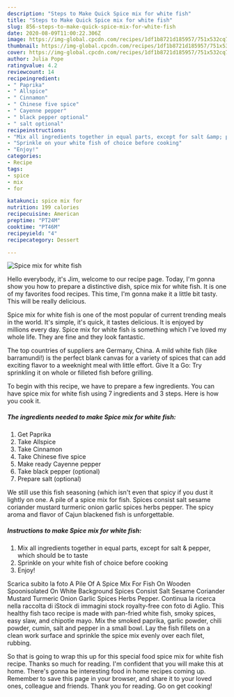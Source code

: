 ```yaml
---
description: "Steps to Make Quick Spice mix for white fish"
title: "Steps to Make Quick Spice mix for white fish"
slug: 856-steps-to-make-quick-spice-mix-for-white-fish
date: 2020-08-09T11:00:22.306Z
image: https://img-global.cpcdn.com/recipes/1df1b8721d185957/751x532cq70/spice-mix-for-white-fish-recipe-main-photo.jpg
thumbnail: https://img-global.cpcdn.com/recipes/1df1b8721d185957/751x532cq70/spice-mix-for-white-fish-recipe-main-photo.jpg
cover: https://img-global.cpcdn.com/recipes/1df1b8721d185957/751x532cq70/spice-mix-for-white-fish-recipe-main-photo.jpg
author: Julia Pope
ratingvalue: 4.2
reviewcount: 14
recipeingredient:
- " Paprika"
- " Allspice"
- " Cinnamon"
- " Chinese five spice"
- " Cayenne pepper"
- " black pepper optional"
- " salt optional"
recipeinstructions:
- "Mix all ingredients together in equal parts, except for salt &amp; pepper, which should be to taste"
- "Sprinkle on your white fish of choice before cooking"
- "Enjoy!"
categories:
- Recipe
tags:
- spice
- mix
- for

katakunci: spice mix for 
nutrition: 199 calories
recipecuisine: American
preptime: "PT24M"
cooktime: "PT46M"
recipeyield: "4"
recipecategory: Dessert

---
```



![Spice mix for white fish](https://img-global.cpcdn.com/recipes/1df1b8721d185957/751x532cq70/spice-mix-for-white-fish-recipe-main-photo.jpg)

Hello everybody, it's Jim, welcome to our recipe page. Today, I'm gonna show you how to prepare a distinctive dish, spice mix for white fish. It is one of my favorites food recipes. This time, I'm gonna make it a little bit tasty. This will be really delicious.

Spice mix for white fish is one of the most popular of current trending meals in the world. It's simple, it's quick, it tastes delicious. It is enjoyed by millions every day. Spice mix for white fish is something which I've loved my whole life. They are fine and they look fantastic.

The top countries of suppliers are Germany, China. A mild white fish (like barramundi!) is the perfect blank canvas for a variety of spices that can add exciting flavor to a weeknight meal with little effort. Give It a Go: Try sprinkling it on whole or filleted fish before grilling.


To begin with this recipe, we have to prepare a few ingredients. You can have spice mix for white fish using 7 ingredients and 3 steps. Here is how you cook it.

<!--inarticleads1-->

##### The ingredients needed to make Spice mix for white fish:

1. Get  Paprika
1. Take  Allspice
1. Take  Cinnamon
1. Take  Chinese five spice
1. Make ready  Cayenne pepper
1. Take  black pepper (optional)
1. Prepare  salt (optional)


We still use this fish seasoning (which isn&#39;t even that spicy if you dust it lightly on one. A pile of a spice mix for fish. Spices consist salt sesame coriander mustard turmeric onion garlic spices herbs pepper. The spicy aroma and flavor of Cajun blackened fish is unforgettable. 

<!--inarticleads2-->

##### Instructions to make Spice mix for white fish:

1. Mix all ingredients together in equal parts, except for salt &amp; pepper, which should be to taste
1. Sprinkle on your white fish of choice before cooking
1. Enjoy!


Scarica subito la foto A Pile Of A Spice Mix For Fish On Wooden Spoonisolated On White Background Spices Consist Salt Sesame Coriander Mustard Turmeric Onion Garlic Spices Herbs Pepper. Continua la ricerca nella raccolta di iStock di immagini stock royalty-free con foto di Aglio. This healthy fish taco recipe is made with pan-fried white fish, smoky spices, easy slaw, and chipotle mayo. Mix the smoked paprika, garlic powder, chili powder, cumin, salt and pepper in a small bowl. Lay the fish fillets on a clean work surface and sprinkle the spice mix evenly over each filet, rubbing. 

So that is going to wrap this up for this special food spice mix for white fish recipe. Thanks so much for reading. I'm confident that you will make this at home. There's gonna be interesting food in home recipes coming up. Remember to save this page in your browser, and share it to your loved ones, colleague and friends. Thank you for reading. Go on get cooking!
